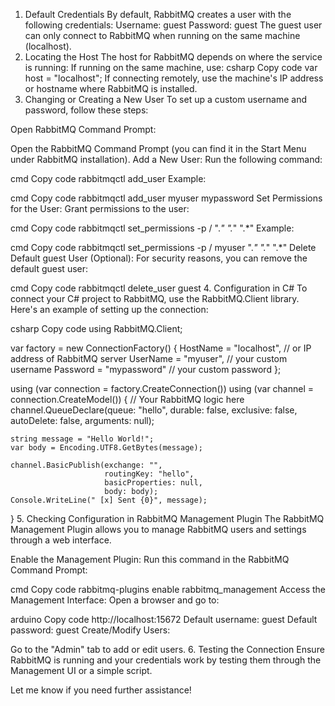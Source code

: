 1. Default Credentials
By default, RabbitMQ creates a user with the following credentials:
Username: guest
Password: guest
The guest user can only connect to RabbitMQ when running on the same machine (localhost).
2. Locating the Host
The host for RabbitMQ depends on where the service is running:
If running on the same machine, use:
csharp
Copy code
var host = "localhost";
If connecting remotely, use the machine's IP address or hostname where RabbitMQ is installed.
3. Changing or Creating a New User
To set up a custom username and password, follow these steps:

Open RabbitMQ Command Prompt:

Open the RabbitMQ Command Prompt (you can find it in the Start Menu under RabbitMQ installation).
Add a New User: Run the following command:

cmd
Copy code
rabbitmqctl add_user <username> <password>
Example:

cmd
Copy code
rabbitmqctl add_user myuser mypassword
Set Permissions for the User: Grant permissions to the user:

cmd
Copy code
rabbitmqctl set_permissions -p / <username> ".*" ".*" ".*"
Example:

cmd
Copy code
rabbitmqctl set_permissions -p / myuser ".*" ".*" ".*"
Delete Default guest User (Optional): For security reasons, you can remove the default guest user:

cmd
Copy code
rabbitmqctl delete_user guest
4. Configuration in C#
To connect your C# project to RabbitMQ, use the RabbitMQ.Client library. Here's an example of setting up the connection:

csharp
Copy code
using RabbitMQ.Client;

var factory = new ConnectionFactory()
{
    HostName = "localhost", // or IP address of RabbitMQ server
    UserName = "myuser",    // your custom username
    Password = "mypassword" // your custom password
};

using (var connection = factory.CreateConnection())
using (var channel = connection.CreateModel())
{
    // Your RabbitMQ logic here
    channel.QueueDeclare(queue: "hello",
                         durable: false,
                         exclusive: false,
                         autoDelete: false,
                         arguments: null);

    string message = "Hello World!";
    var body = Encoding.UTF8.GetBytes(message);

    channel.BasicPublish(exchange: "",
                         routingKey: "hello",
                         basicProperties: null,
                         body: body);
    Console.WriteLine(" [x] Sent {0}", message);
}
5. Checking Configuration in RabbitMQ Management Plugin
The RabbitMQ Management Plugin allows you to manage RabbitMQ users and settings through a web interface.

Enable the Management Plugin: Run this command in the RabbitMQ Command Prompt:

cmd
Copy code
rabbitmq-plugins enable rabbitmq_management
Access the Management Interface: Open a browser and go to:

arduino
Copy code
http://localhost:15672
Default username: guest
Default password: guest
Create/Modify Users:

Go to the "Admin" tab to add or edit users.
6. Testing the Connection
Ensure RabbitMQ is running and your credentials work by testing them through the Management UI or a simple script.

Let me know if you need further assistance!
